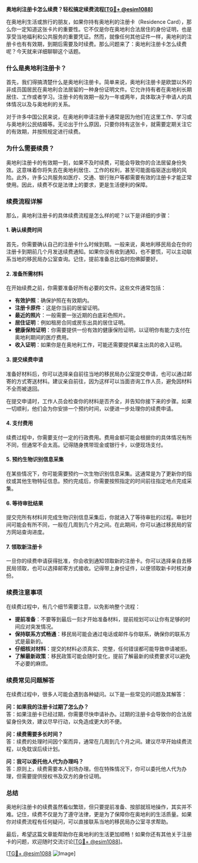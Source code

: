 **奥地利注册卡怎么续费？轻松搞定续费流程[[TG💪+ @esim1088](https://t.me/s/esim1088)]**

在奥地利生活或旅行的朋友，如果你持有奥地利的注册卡（Residence Card），那么你一定知道这张卡片的重要性。它不仅是你在奥地利合法居住的身份证明，也是享受当地福利和公共服务的重要凭证。然而，就像任何其他证件一样，奥地利的注册卡也有有效期，到期后需要及时续费。那么问题来了：奥地利注册卡怎么续费呢？今天就来详细聊聊这个话题。

### **什么是奥地利注册卡？**

首先，我们得搞清楚什么是奥地利注册卡。简单来说，奥地利注册卡是欧盟以外的非成员国居民在奥地利合法居留的一种身份证明文件。它允许持有者在奥地利长期居住、工作或者学习。注册卡的有效期一般为一年或两年，具体取决于申请人的具体情况以及与奥地利的关系。

对于许多中国公民来说，在奥地利申请注册卡通常是因为他们在这里工作、学习或与奥地利公民结婚等。无论出于什么原因，只要你持有这张卡，就需要定期关注它的有效期，并按照规定进行续费。

### **为什么需要续费？**

奥地利注册卡的有效期一到，如果不及时续费，可能会导致你的合法居留身份失效。这意味着你将失去在奥地利居住、工作的权利，甚至可能面临驱逐出境的风险。此外，许多公共服务如医疗、交通、银行账户等都需要有效的注册卡才能正常使用。因此，续费不仅是法律上的要求，更是生活便利的保障。

### **续费流程详解**

那么，奥地利注册卡的具体续费流程是怎么样的呢？以下是详细的步骤：

#### **1. 确认续费时间**
首先，你需要确认自己的注册卡什么时候到期。一般来说，奥地利移民局会在你的注册卡到期前几个月发送续费通知。如果你没有收到通知，也不要慌，可以主动联系当地的移民局办公室查询。记住，提前准备总比临时抱佛脚要好。

#### **2. 准备所需材料**
在开始续费之前，你需要准备好所有必要的文件。这些文件通常包括：
- **有效护照**：确保护照在有效期内。
- **注册卡原件**：这是你当前的居留证明。
- **最近的照片**：一般需要一张近期的白底彩色照片。
- **居住证明**：例如租房合同或房东出具的居住证明。
- **健康保险证明**：你需要提供一份有效的健康保险证明，以证明你有能力支付在奥地利期间的医疗费用。
- **收入证明**：如果你是在奥地利工作，可能还需要提供雇主出具的收入证明。

#### **3. 提交续费申请**
准备好材料后，你可以选择亲自前往当地的移民局办公室提交申请，也可以通过邮寄的方式寄送材料。建议亲自前往，因为这样可以当面咨询工作人员，避免因材料不全而被退回。

在提交申请时，工作人员会检查你的材料是否齐全，并告知你接下来的步骤。如果一切顺利，他们会为你安排一个预约时间，以便进一步处理你的续费申请。

#### **4. 支付费用**
续费过程中，你需要支付一定的行政费用。费用金额可能会根据你的具体情况有所不同，但通常不会太高。记得随身携带现金或银行卡，以便现场支付。

#### **5. 预约生物识别信息采集**
在某些情况下，你可能需要预约一次生物识别信息采集。这通常是为了更新你的指纹或其他生物特征信息。预约完成后，你需要按照指定的时间前往指定地点完成采集。

#### **6. 等待审批结果**
提交完所有材料并完成生物识别信息采集后，你就进入了等待审批的过程。审批时间可能会有所不同，一般在几周到几个月之间。在此期间，你可以通过移民局的官方网站查询进度。

#### **7. 领取新注册卡**
一旦你的续费申请获得批准，你会收到通知领取新的注册卡。你可以选择亲自去移民局领取，也可以选择邮寄方式接收。记得带上身份证件，以便领取新卡时核对身份。

### **续费注意事项**

在续费过程中，有几个细节需要注意，以免影响整个流程：
- **提前准备**：不要等到最后一刻才开始准备材料，提前规划可以让你有足够的时间应对突发情况。
- **保持联系方式畅通**：移民局可能会通过电话或邮件与你联系，确保你的联系方式是最新的。
- **仔细核对材料**：提交的材料必须真实、完整，任何错误都可能导致申请被拒。
- **了解最新政策**：移民政策可能会随时变化，提前了解最新的续费要求可以避免不必要的麻烦。

### **续费常见问题解答**

在续费过程中，很多人可能会遇到各种疑问。以下是一些常见的问题及其解答：

**问：如果我的注册卡过期了怎么办？**  
答：如果注册卡已经过期，你需要尽快申请补办。过期的注册卡会导致你的合法居留身份失效，建议尽早行动，以免造成更大的不便。

**问：续费需要多长时间？**  
答：续费的处理时间因个案而异，通常在几周到几个月之间。建议尽早开始续费流程，以免耽误后续计划。

**问：我可以委托他人代为办理吗？**  
答：原则上，续费需要本人到场办理。但在特殊情况下，你可以委托他人代为办理，但需要提供授权书及双方的身份证明。

### **总结**

奥地利注册卡的续费虽然看似繁琐，但只要提前准备、按部就班地操作，其实并不难。记住，续费不仅是为了遵守法律，更是为了保障你在奥地利的生活质量。如果你对续费流程有任何疑问，可以直接联系当地的移民局办公室寻求帮助。

最后，希望这篇文章能帮助你在奥地利的生活更加顺畅！如果你还有其他关于注册卡的问题，欢迎随时交流讨论[[TG💪+ @esim1088](https://t.me/s/esim1088)]。

[[TG💪+ @esim1088](https://t.me/s/esim1088) ![Image](https://i.postimg.cc/4NQfJmqS/Snipaste-2025-05-13-00-14-12.png)]